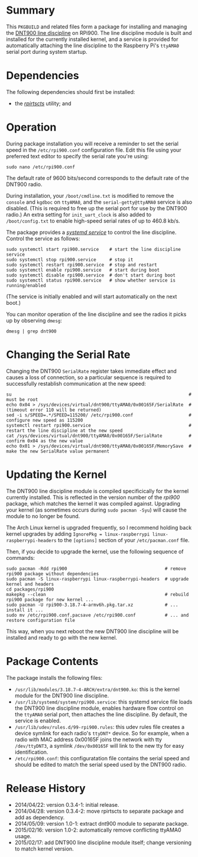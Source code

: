 Summary
=======

This `PKGBUILD` and related files form a package for installing and managing the [DNT900 line discipline](https://github.com/mholling/dnt900) on RPi900. The line discipline module is built and installed for the currently installed kernel, and a service is provided for automatically attaching the line discipline to the Raspberry Pi's `ttyAMA0` serial port during system startup.

Dependencies
==================

The following dependencies should first be installed:

* the [*rpirtscts*](../rpirtscts/) utility; and

Operation
=========

During package installation you will receive a reminder to set the serial speed in the `/etc/rpi900.conf` configuration file. Edit this file using your preferred text editor to specify the serial rate you're using:

    sudo nano /etc/rpi900.conf

The default rate of 9600 bits/second corresponds to the default rate of the DNT900 radio.

During installation, your `/boot/cmdline.txt` is modified to remove the `console` and `kgdboc` on `ttyAMA0`, and the `serial-getty@ttyAMA0` service is also disabled. (This is required to free up the serial port for use by the DNT900 radio.) An extra setting for `init_uart_clock` is also added to `/boot/config.txt` to enable high-speed serial rates of up to 460.8 kb/s.

The package provides a [*systemd service*](http://crashmag.net/useful-systemd-commands) to control the line discipline. Control the service as follows:

    sudo systemctl start rpi900.service    # start the line discipline service
    sudo systemctl stop rpi900.service     # stop it
    sudo systemctl restart rpi900.service  # stop and restart
    sudo systemctl enable rpi900.service   # start during boot
    sudo systemctl disable rpi900.service  # don't start during boot
    sudo systemctl status rpi900.service   # show whether service is running/enabled

(The service is initially enabled and will start automatically on the next boot.)

You can monitor operation of the line discipline and see the radios it picks up by observing `dmesg`:

    dmesg | grep dnt900

Changing the Serial Rate
========================

Changing the DNT900 `SerialRate` register takes immediate effect and causes a loss of connection, so a particular sequence is required to successfully restablish communication at the new speed:

    su                                                                   # must be root
    echo 0x04 > /sys/devices/virtual/dnt900/ttyAMA0/0x00165F/SerialRate  # (timeout error 110 will be returned)
    sed -i s/SPEED=.*/SPEED=115200/ /etc/rpi900.conf                     # configure new speed as 115200
    systemctl restart rpi900.service                                     # restart the line discipline at the new speed
    cat /sys/devices/virtual/dnt900/ttyAMA0/0x00165F/SerialRate          # confirm 0x04 as the new value
    echo 0x01 > /sys/devices/virtual/dnt900/ttyAMA0/0x00165F/MemorySave  # make the new SerialRate value permanent

Updating the Kernel
===================

The DNT900 line discipline module is compiled specificically for the kernel currently installed. This is reflected in the version number of the *rpi900* package, which matches the kernel it was compiled against. Upgrading your kernel (as sometimes occurs during `sudo pacman -Syu`) will cause the module to no longer be found.

The Arch Linux kernel is upgraded frequently, so I recommend holding back kernel upgrades by adding `IgnorePkg = linux-raspberrypi linux-raspberrypi-headers` to the `[options]` section of your `/etc/pacman.conf` file.

Then, if you decide to upgrade the kernel, use the following sequence of commands:

    sudo pacman -Rdd rpi900                                     # remove rpi900 package without dependencies
    sudo pacman -S linux-raspberrypi linux-raspberrypi-headers  # upgrade kernel and headers
    cd packages/rpi900
    makepkg --clean                                             # rebuild rpi900 package for new kernel ...
    sudo pacman -U rpi900-3.18.7-4-armv6h.pkg.tar.xz            # ... install it ...
    sudo mv /etc/rpi900.conf.pacsave /etc/rpi900.conf           # ... and restore configuration file

This way, when you next reboot the new DNT900 line discipline will be installed and ready to go with the new kernel.

Package Contents
================

The package installs the following files:

* `/usr/lib/modules/3.18.7-4-ARCH/extra/dnt900.ko`: this is the kernel module for the DNT900 line discipline.
* `/usr/lib/systemd/system/rpi900.service`: this systemd service file loads the DNT900 line discipline module, enables hardware flow control on the `ttyAMA0` serial port, then attaches the line discipline. By default, the service is enabled.
* `/usr/lib/udev/rules.d/99-rpi900.rules`: this udev rules file creates a device symlink for each radio's `ttyDNT*` device. So for example, when a radio with MAC address 0x00165F joins the network with tty `/dev/ttyDNT3`, a symlink `/dev/0x00165F` will link to the new tty for easy identification.
* `/etc/rpi900.conf`: this configuratation file contains the serial speed and should be edited to match the serial speed used by the DNT900 radio.

Release History
===============

* 2014/04/22: version 0.3.4-1: initial release.
* 2014/04/28: version 0.3.4-2: move rpirtscts to separate package and add as dependency.
* 2014/05/09: version 1.0-1: extract dnt900 module to separate package.
* 2015/02/16: version 1.0-2: automatically remove conflicting ttyAMA0 usage.
* 2015/02/17: add DNT900 line discipline module itself; change versioning to match kernel version.
